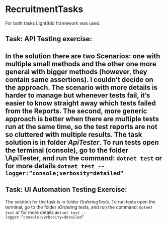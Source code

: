 # RecruitmentTasks
For both tasks LightBdd framework was used.

## Task: API Testing exercise:
In the solution there are two Scenarios: one with multiple small methods and 
the other one more general with bigger methods (however, they contain 
same assertions). I couldn’t decide on the approach. The scenario with more 
details is harder to manage but whenever tests fail, it’s easier to know 
straight away which tests failed from the Reports. The second, more generic 
approach is better when there are multiple tests run at the same time, so the 
test reports are not so cluttered with multiple results.
The task solution is in folder *ApiTester*. To run tests open the terminal 
(console), go to the folder \ApiTester, and run the command: 
`dotnet test`
or for more details
`dotnet test --logger:”console;verbosity=detailed”`
---
## Task: UI Automation Testing Exercise:
The solution for the task is in folder *OrderingTests*. To run tests open the 
terminal, go to the folder \Ordering tests, and run the command:
`dotnet test` 
or for more details
`dotnet test --logger:”console;verbosity=detailed”`
